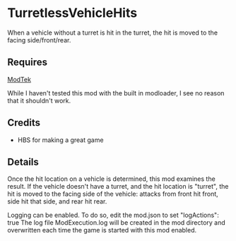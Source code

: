 # TurretlessVehicleHits
When a vehicle without a turret is hit in the turret, the hit is moved to the facing side/front/rear.

## Requires

[ModTek](https://github.com/BattletechModders/ModTek/releases)

While I haven't tested this mod with the built in modloader, I see no reason that it shouldn't work.

## Credits

* HBS for making a great game

## Details

Once the hit location on a vehicle is determined, this mod examines the result.  If the vehicle doesn't have a turret, and the hit location is "turret", the hit is moved to the facing side of the vehicle:  attacks from front hit front, side hit that side, and rear hit rear.

Logging can be enabled.  To do so, edit the mod.json to set
	"logActions": true
The log file ModExecution.log will be created in the mod directory and overwritten each time the game is started with this mod enabled.
